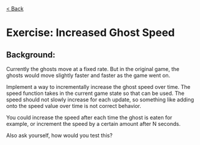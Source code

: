 [< Back](../README.md)

# Exercise: Increased Ghost Speed

## Background:

Currently the ghosts move at a fixed rate. But in the original game, the ghosts would move slightly faster and faster as
the game went on.

Implement a way to incrementally increase the ghost speed over time. The speed function takes in the current game state
so that can be used. The speed should not slowly increase for each update, so something like adding onto the speed value
over time is not correct behavior.

You could increase the speed after each time the ghost is eaten for example, or increment the speed by a certain amount
after N seconds.

Also ask yourself, how would you test this?
